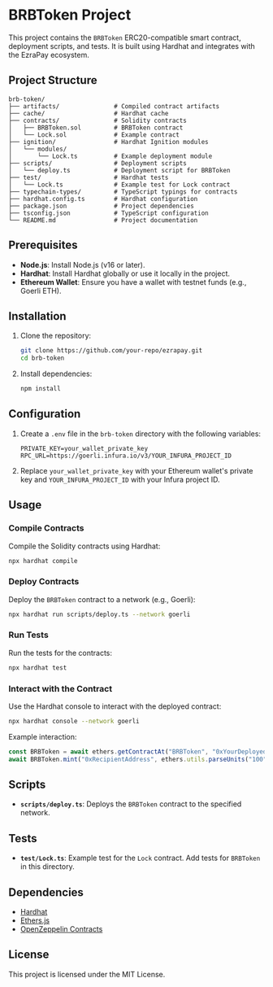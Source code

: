 # BRBToken Project

This project contains the `BRBToken` ERC20-compatible smart contract, deployment scripts, and tests. It is built using Hardhat and integrates with the EzraPay ecosystem.

## Project Structure

```
brb-token/
├── artifacts/               # Compiled contract artifacts
├── cache/                   # Hardhat cache
├── contracts/               # Solidity contracts
│   ├── BRBToken.sol         # BRBToken contract
│   └── Lock.sol             # Example contract
├── ignition/                # Hardhat Ignition modules
│   └── modules/
│       └── Lock.ts          # Example deployment module
├── scripts/                 # Deployment scripts
│   └── deploy.ts            # Deployment script for BRBToken
├── test/                    # Hardhat tests
│   └── Lock.ts              # Example test for Lock contract
├── typechain-types/         # TypeScript typings for contracts
├── hardhat.config.ts        # Hardhat configuration
├── package.json             # Project dependencies
├── tsconfig.json            # TypeScript configuration
└── README.md                # Project documentation
```

## Prerequisites

- **Node.js**: Install Node.js (v16 or later).
- **Hardhat**: Install Hardhat globally or use it locally in the project.
- **Ethereum Wallet**: Ensure you have a wallet with testnet funds (e.g., Goerli ETH).

## Installation

1. Clone the repository:
   ```bash
   git clone https://github.com/your-repo/ezrapay.git
   cd brb-token
   ```

2. Install dependencies:
   ```bash
   npm install
   ```

## Configuration

1. Create a `.env` file in the `brb-token` directory with the following variables:
   ```env
   PRIVATE_KEY=your_wallet_private_key
   RPC_URL=https://goerli.infura.io/v3/YOUR_INFURA_PROJECT_ID
   ```

2. Replace `your_wallet_private_key` with your Ethereum wallet's private key and `YOUR_INFURA_PROJECT_ID` with your Infura project ID.

## Usage

### Compile Contracts

Compile the Solidity contracts using Hardhat:
```bash
npx hardhat compile
```

### Deploy Contracts

Deploy the `BRBToken` contract to a network (e.g., Goerli):
```bash
npx hardhat run scripts/deploy.ts --network goerli
```

### Run Tests

Run the tests for the contracts:
```bash
npx hardhat test
```

### Interact with the Contract

Use the Hardhat console to interact with the deployed contract:
```bash
npx hardhat console --network goerli
```

Example interaction:
```javascript
const BRBToken = await ethers.getContractAt("BRBToken", "0xYourDeployedContractAddress");
await BRBToken.mint("0xRecipientAddress", ethers.utils.parseUnits("100", 18));
```

## Scripts

- **`scripts/deploy.ts`**: Deploys the `BRBToken` contract to the specified network.

## Tests

- **`test/Lock.ts`**: Example test for the `Lock` contract. Add tests for `BRBToken` in this directory.

## Dependencies

- [Hardhat](https://hardhat.org/)
- [Ethers.js](https://docs.ethers.io/)
- [OpenZeppelin Contracts](https://openzeppelin.com/contracts/)

## License

This project is licensed under the MIT License.